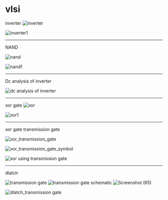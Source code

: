 # vlsi

inverter
![inverter](https://github.com/hritesh94/vlsi/assets/89804314/c8d6df61-8ede-463c-8da8-5e2e3d93022f)

![inverter1](https://github.com/hritesh94/vlsi/assets/89804314/52292b76-f8e3-4a44-862f-3ae94c1ad1a6)

--------------------------------------------------------------------------------------------------------------------------------------------
NAND

![nand](https://github.com/hritesh94/vlsi/assets/89804314/f7d2c97c-a801-4a74-8d1d-a128e832cddb)

![nand1](https://github.com/hritesh94/vlsi/assets/89804314/7be768c4-df75-4f88-b1a6-5c120466fbbc)

---------------------------------------------------------------------------------------------------------------------------------------------

Dc analysis of inverter

![dc analysis of inverter](https://github.com/hritesh94/vlsi/assets/89804314/d76377d4-cfa1-4e2a-b483-af5cc4ee3cec)

---------------------------------------------------------------------------------------------------------------------------------------------
xor gate
![xor](https://github.com/hritesh94/vlsi/assets/89804314/eab857f7-1e74-416d-9cd7-6d3381bbac91)

![xor1](https://github.com/hritesh94/vlsi/assets/89804314/1e6056b2-94fc-459c-ad6c-2ae1271a11d9)

---------------------------------------------------------------------------------------------------------------------------------------------
xor gate transmission gate

![xor_transmission_gate](https://github.com/hritesh94/vlsi/assets/89804314/1900a839-68f1-4908-b4ee-feea3587e4de)

![xor_transmission_gate_symbol](https://github.com/hritesh94/vlsi/assets/89804314/195f3bf2-72d3-453a-bd0f-a68d3095948f)

![xor using transmission gate](https://github.com/hritesh94/vlsi/assets/89804314/c261e4af-9b4e-4abc-9b07-65cc5096183e)

---------------------------------------------------------------------------------------------------------------------------------------------
dlatch

![transmission gate](https://github.com/hritesh94/vlsi/assets/89804314/de460e9b-9e1e-426d-a3df-929407531b8c)
![transmission gate schematic](https://github.com/hritesh94/vlsi/assets/89804314/fec016d6-4c05-4614-8721-4d657c6e822d)
![Screenshot (65)](https://github.com/hritesh94/vlsi/assets/89804314/cb0ab419-863a-4886-84e8-aa26a6527787)

![dlatch_transmission gate](https://github.com/hritesh94/vlsi/assets/89804314/193adf3d-3367-4844-bc19-2c54b567f237)


